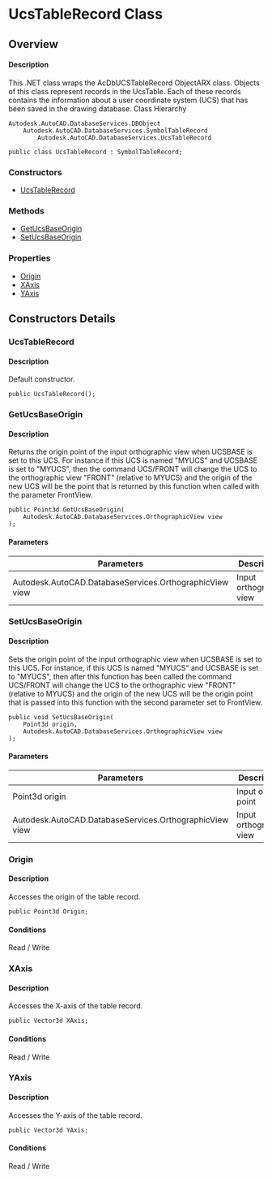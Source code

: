 # UcsTableRecord Class

## Overview

#### Description
This .NET class wraps the AcDbUCSTableRecord ObjectARX class. 
Objects of this class represent records in the UcsTable. Each of these records contains the information about a user coordinate system (UCS) that has been saved in the drawing database.
Class Hierarchy
```text
Autodesk.AutoCAD.DatabaseServices.DBObject
    Autodesk.AutoCAD.DatabaseServices.SymbolTableRecord
        Autodesk.AutoCAD.DatabaseServices.UcsTableRecord
```

```text
public class UcsTableRecord : SymbolTableRecord;
```

### Constructors

- [UcsTableRecord](#ucstablerecord)

### Methods

- [GetUcsBaseOrigin](#getucsbaseorigin)
- [SetUcsBaseOrigin](#setucsbaseorigin)

### Properties

- [Origin](#origin)
- [XAxis](#xaxis)
- [YAxis](#yaxis)


## Constructors Details

### UcsTableRecord

#### Description
Default constructor.
```text
public UcsTableRecord();
```

### GetUcsBaseOrigin

#### Description
Returns the origin point of the input orthographic view when UCSBASE is set to this UCS. For instance if this UCS is named "MYUCS" and UCSBASE is set to "MYUCS", then the command UCS/FRONT will change the UCS to the orthographic view "FRONT" (relative to MYUCS) and the origin of the new UCS will be the point that is returned by this function when called with the parameter FrontView.
```text
public Point3d GetUcsBaseOrigin(
    Autodesk.AutoCAD.DatabaseServices.OrthographicView view
);
```

#### Parameters
| Parameters | Description |
| --- | --- |
| Autodesk.AutoCAD.DatabaseServices.OrthographicView view | Input orthographic view |

### SetUcsBaseOrigin

#### Description
Sets the origin point of the input orthographic view when UCSBASE is set to this UCS. For instance, if this UCS is named "MYUCS" and UCSBASE is set to "MYUCS", then after this function has been called the command UCS/FRONT will change the UCS to the orthographic view "FRONT" (relative to MYUCS) and the origin of the new UCS will be the origin point that is passed into this function with the second parameter set to FrontView.
```text
public void SetUcsBaseOrigin(
    Point3d origin, 
    Autodesk.AutoCAD.DatabaseServices.OrthographicView view
);
```

#### Parameters
| Parameters | Description |
| --- | --- |
| Point3d origin | Input origin point |
| Autodesk.AutoCAD.DatabaseServices.OrthographicView view | Input orthographic view |

### Origin

#### Description
Accesses the origin of the table record.
```text
public Point3d Origin;
```

#### Conditions
Read / Write
### XAxis

#### Description
Accesses the X-axis of the table record.
```text
public Vector3d XAxis;
```

#### Conditions
Read / Write
### YAxis

#### Description
Accesses the Y-axis of the table record.
```text
public Vector3d YAxis;
```

#### Conditions
Read / Write